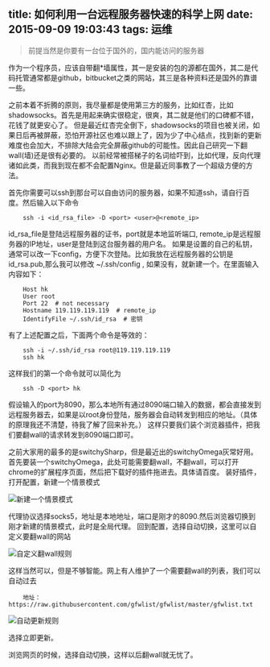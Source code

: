 title: 如何利用一台远程服务器快速的科学上网
date: 2015-09-09 19:03:43
tags: 运维
---

> 前提当然是你要有一台位于国外的，国内能访问的服务器

作为一个程序员，应该自带翻*墙属性，其一是安装的包的源都在国外，其二是代码托管通常都是github，bitbucket之类的网站，其三是各种资料还是国外的靠谱一些。
<!--more-->

之前本着不折腾的原则，我尽量都是使用第三方的服务，比如红杏，比如shadowsocks。首先是用起来确实很稳定，很爽，其二就是他们的口碑都不错，花钱了就更安心了。
但是最近红杏完全倒下，shadowsocks的项目也被关闭，如果日后再被屏蔽，恐怕开源社区也难以跟上了，因为少了中心结点，找到新的更新难度也会加大，不排除大陆会完全屏蔽github的可能性。因此自己研究一下翻wall(墙)还是很有必要的。
以前经常被搭梯子的名词给吓到，比如代理，反向代理诸如此类，而我到现在都不会配置Nginx。但是最近同事教了一个超级方便的方法。

首先你需要可以ssh到那台可以自由访问的服务器，如果不知道ssh，请自行百度。然后输入以下命令

        ssh -i <id_rsa_file> -D <port> <user>@<remote_ip>

id_rsa_file是登陆远程服务器的证书，port就是本地监听端口, remote_ip是远程服务器的IP地址，user是登陆到这台服务器的用户名。
如果是设置的自己的私钥，通常可以改一下config，方便下次登陆。比如我放在远程服务器的公钥是id_rsa.pub,那么我可以修改<span> ~/.ssh/config </span>, 如果没有，就新建一个。在里面输入内容如下：

        Host hk
        User root
        Port 22  # not necessary
        Hostname 119.119.119.119  # remote_ip
        IdentifyFile ~/.ssh/id_rsa  # 密钥

有了上述配置之后，下面两个命令是等效的：

        ssh -i ~/.ssh/id_rsa root@119.119.119.119
        ssh hk

这样我们的第一个命令就可以简化为

        ssh -D <port> hk

假设输入的port为8090，那么本地所有通过8090端口输入的数据，都会直接发到远程服务器去，如果是以root身份登陆，服务器会自动转发到相应的地址。（具体的原理我还不清楚，待我了解了回来补充。）
这样只要我们装个浏览器插件，把我们要翻wall的请求转发到8090端口即可。

之前大家用的最多的是switchySharp，但是最近出的switchyOmega灰常好用。首先要装一个switchyOmega，此处可能需要翻wall，不翻wall，可以打开chrome的扩展程序页面，然后把下载好的插件拖进去。具体请百度。
装好插件，打开配置，新建一个情景模式

![新建一个情景模式](http://7xlo8n.com1.z0.glb.clouddn.com/create.png)

代理协议选择socks5，地址是本地地址，端口是刚才的8090.然后浏览器切换到刚才新建的情景模式，此时是全局代理。
回到配置，选择自动切换，这里可以自定义要翻wall的网站

![自定义翻wall规则](http://7xlo8n.com1.z0.glb.clouddn.com/filter.png)

这样当然可以，但是不够智能。网上有人维护了一个需要翻wall的列表，我们可以自动过去

        地址：https://raw.githubusercontent.com/gfwlist/gfwlist/master/gfwlist.txt

![自动更新规则](http://7xlo8n.com1.z0.glb.clouddn.com/autoproxy.png)

选择立即更新。

浏览网页的时候，选择自动切换，这样以后翻wall就无忧了。
